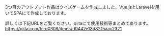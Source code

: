 3つ目のアウトプット作品はクイズゲームを作成しました。Vue.jsとLaravelを用いてSPAにて作成しております。

詳しくは下記URLをご覧ください。qiitaにて使用技術等まとめてあります。
https://qiita.com/hiro0308/items/d0442e13d8215aac2321
